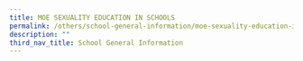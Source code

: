 ```yaml
---
title: MOE SEXUALITY EDUCATION IN SCHOOLS
permalink: /others/school-general-information/moe-sexuality-education-in-schools/
description: ""
third_nav_title: School General Information
---
```

